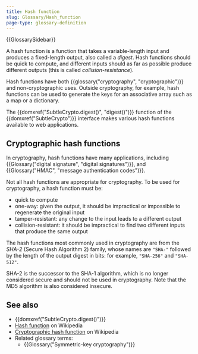 ```yaml
---
title: Hash function
slug: Glossary/Hash_function
page-type: glossary-definition
---
```


{{GlossarySidebar}}

A hash function is a function that takes a variable-length input and produces a fixed-length output, also called a _digest_. Hash functions should be quick to compute, and different inputs should as far as possible produce different outputs (this is called _collision-resistance_).

Hash functions have both {{glossary("cryptography", "cryptographic")}} and non-cryptographic uses. Outside cryptography, for example, hash functions can be used to generate the keys for an associative array such as a map or a dictionary.

The {{domxref("SubtleCrypto.digest()", "digest()")}} function of the {{domxref("SubtleCrypto")}} interface makes various hash functions available to web applications.

## Cryptographic hash functions

In cryptography, hash functions have many applications, including {{Glossary("digital signature", "digital signatures")}}, and {{Glossary("HMAC", "message authentication codes")}}.

Not all hash functions are appropriate for cryptography. To be used for cryptography, a hash function must be:

- quick to compute
- one-way: given the output, it should be impractical or impossible to regenerate the original input
- tamper-resistant: any change to the input leads to a different output
- collision-resistant: it should be impractical to find two different inputs that produce the same output

The hash functions most commonly used in cryptography are from the _SHA-2_ (Secure Hash Algorithm 2) family, whose names are `"SHA-"` followed by the length of the output digest in bits: for example, `"SHA-256"` and `"SHA-512"`.

SHA-2 is the successor to the SHA-1 algorithm, which is no longer considered secure and should not be used in cryptography. Note that the MD5 algorithm is also considered insecure.

## See also

- {{domxref("SubtleCrypto.digest()")}}
- [Hash function](https://en.wikipedia.org/wiki/Hash_function) on Wikipedia
- [Cryptographic hash function](https://en.wikipedia.org/wiki/Cryptographic_hash_function) on Wikipedia
- Related glossary terms:
  - {{Glossary("Symmetric-key cryptography")}}
